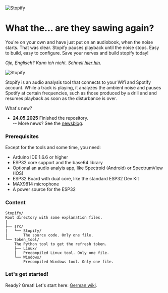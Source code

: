 ![Stopify](http://www.nikolairadke.de/stopify/stopify_back_2.jpg)
# What the... are they sawing again?

You're on your own and have just put on an audiobook, when the noise starts. That was clear. Stopify pauses playback until the noise stops. Easy to build, easy to configure. Save your nerves and build stopify today!  

*Oje, Englisch? Kann ich nicht. Schnell [hier hin](https://github.com/NikolaiRadke/Stopify/wiki)*.  

![Stopify](http://www.nikolairadke.de/stopify/stopify.jpg)
  
Stopify is an audio analysis tool that connects to your Wifi and Spotify account. While a track is playing, it analyzes the ambient noise and pauses Spotify at certain frequencies, 
such as those produced by a drill and and resumes playback as soon as the disturbance is over.

What's new?  
* **24.05.2025** Finished the repository.        
    -- More news? See the [newsblog](https://github.com/NikolaiRadke/Stopify/tree/main/NEWS.md).
     
### Prerequisites
  
Except for the tools and some time, you need:
* Arduino IDE 1.6.6 or higher
* ESP32 core support and the base64 library
* Optional an audio analyis app, like Spectroid (Android) or SpectrumView (IOS)
* ESP32 Board with dual core, like the standard ESP32 Dev Kit
* MAX9814 microphone
* A power source for the ESP32

### Content
  
```
Stopify/
Root directory with some explanation files.  
|
├── src/
|   └── Stopify/
|       The source code. Only one file.
└── token_tool/
    The Python tool to get the refresh token.
    ├── Linux/
    |   Precompiled Linux tool. Only one file.
    └── Windows/
        Precompiled Windows tool. Only one file.
```

### Let's get started!

Ready? Great! Let's start here: [German wiki](https://github.com/NikolaiRadke/Stopify/wiki).  




